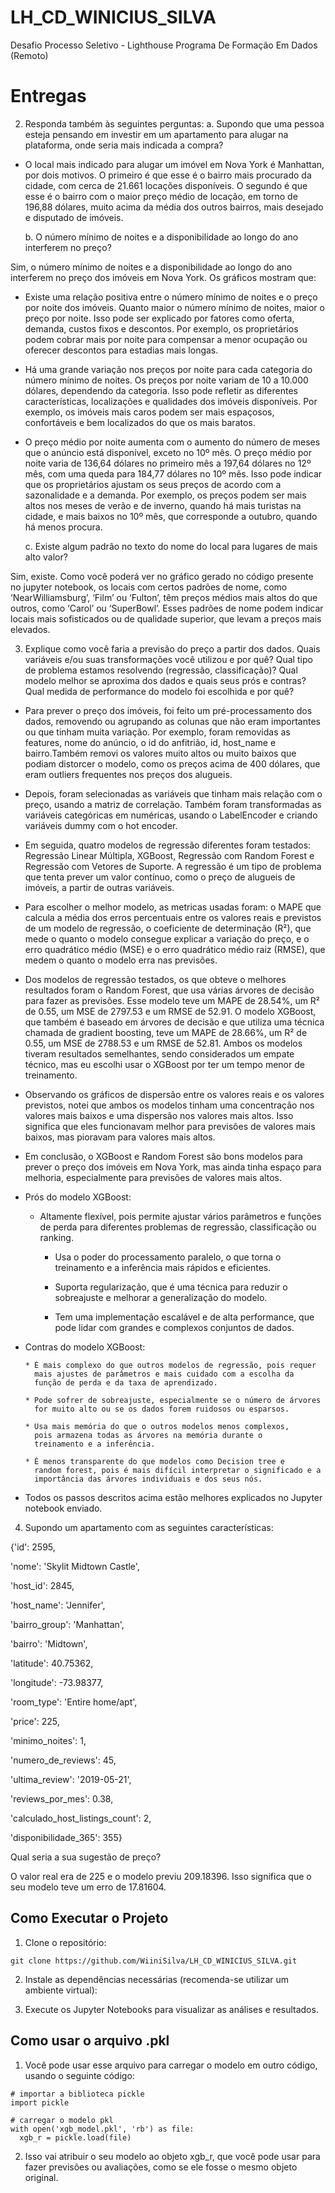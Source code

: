# LH_CD_WINICIUS_SILVA
 Desafio Processo Seletivo - Lighthouse Programa De Formação Em Dados (Remoto)

# Entregas

2.	Responda também às seguintes perguntas:
    a.	Supondo que uma pessoa esteja pensando em investir em um apartamento para alugar na plataforma, onde seria mais indicada a compra?


*	O local mais indicado para alugar um imóvel em Nova York é Manhattan, por dois motivos. O primeiro é que esse é o bairro mais procurado da cidade, com cerca de 21.661 locações disponíveis. O segundo é que esse é o bairro com o maior preço médio de locação, em torno de 196,88 dólares, muito acima da média dos outros bairros, mais desejado e disputado de imóveis.


    b.	O número mínimo de noites e a disponibilidade ao longo do ano interferem no preço?


Sim, o número mínimo de noites e a disponibilidade ao longo do ano interferem no preço dos imóveis em Nova York. Os gráficos mostram que:


*	Existe uma relação positiva entre o número mínimo de noites e o preço por noite dos imóveis. Quanto maior o número mínimo de noites, maior o preço por noite. Isso pode ser explicado por fatores como oferta, demanda, custos fixos e descontos. Por exemplo, os proprietários podem cobrar mais por noite para compensar a menor ocupação ou oferecer descontos para estadias mais longas.


*	Há uma grande variação nos preços por noite para cada categoria do número mínimo de noites. Os preços por noite variam de 10 a 10.000 dólares, dependendo da categoria. Isso pode refletir as diferentes características, localizações e qualidades dos imóveis disponíveis. Por exemplo, os imóveis mais caros podem ser mais espaçosos, confortáveis e bem localizados do que os mais baratos.


*	O preço médio por noite aumenta com o aumento do número de meses que o anúncio está disponível, exceto no 10º mês. O preço médio por noite varia de 136,64 dólares no primeiro mês a 197,64 dólares no 12º mês, com uma queda para 184,77 dólares no 10º mês. Isso pode indicar que os proprietários ajustam os seus preços de acordo com a sazonalidade e a demanda. Por exemplo, os preços podem ser mais altos nos meses de verão e de inverno, quando há mais turistas na cidade, e mais baixos no 10º mês, que corresponde a outubro, quando há menos procura.


    c.	Existe algum padrão no texto do nome do local para lugares de mais alto valor?


Sim, existe. Como você poderá ver no gráfico gerado no código presente no jupyter notebook, os locais com certos padrões de nome, como ‘NearWilliamsburg’, ‘Film’ ou ‘Fulton’, têm preços médios mais altos do que outros, como ‘Carol’ ou ‘SuperBowl’. Esses padrões de nome podem indicar locais mais sofisticados ou de qualidade superior, que levam a preços mais elevados.


3.	Explique como você faria a previsão do preço a partir dos dados. Quais variáveis e/ou suas transformações você utilizou e por quê? Qual tipo de problema estamos resolvendo (regressão, classificação)? Qual modelo melhor se aproxima dos dados e quais seus prós e contras? Qual medida de performance do modelo foi escolhida e por quê?


*	Para prever o preço dos imóveis, foi feito um pré-processamento dos dados, removendo ou agrupando as colunas que não eram importantes ou que tinham muita variação. Por exemplo, foram removidas as features, nome do anúncio, o id do anfitrião, id, host_name e bairro.Também removi os valores muito altos ou muito baixos que podiam distorcer o modelo, como os preços acima de 400 dólares, que eram outliers frequentes nos preços dos alugueis.


*	Depois, foram selecionadas as variáveis que tinham mais relação com o preço, usando a matriz de correlação. Também foram transformadas as variáveis categóricas em numéricas, usando o LabelEncoder e criando variáveis dummy com o hot encoder.


*	Em seguida, quatro modelos de regressão diferentes foram testados: Regressão Linear Múltipla, XGBoost, Regressão com Random Forest e Regressão com Vetores de Suporte. A regressão é um tipo de problema que tenta prever um valor contínuo, como o preço de alugueis de imóveis, a partir de outras variáveis.


*	Para escolher o melhor modelo, as metricas usadas foram: o MAPE que calcula a média dos erros percentuais entre os valores reais e previstos de um modelo de regressão, o coeficiente de determinação (R²), que mede o quanto o modelo consegue explicar a variação do preço, e o erro quadrático médio (MSE) e o erro quadrático médio raiz (RMSE), que medem o quanto o modelo erra nas previsões.


*	Dos modelos de regressão testados, os que obteve o melhores resultados foram o Random Forest, que usa várias árvores de decisão para fazer as previsões. Esse modelo teve um MAPE de 28.54%, um R² de 0.55, um MSE de 2797.53 e um RMSE de 52.91. O modelo XGBoost, que também é baseado em árvores de decisão e que utiliza uma técnica chamada de gradient boosting, teve um MAPE de 28.66%, um R² de 0.55, um MSE de 2788.53 e um RMSE de 52.81. Ambos os modelos tiveram resultados semelhantes, sendo considerados um empate técnico, mas eu escolhi usar o XGBoost por ter um tempo menor de treinamento.


*	Observando os gráficos de dispersão entre os valores reais e os valores previstos, notei que ambos os modelos tinham uma concentração nos valores mais baixos e uma dispersão nos valores mais altos. Isso significa que eles funcionavam melhor para previsões de valores mais baixos, mas pioravam para valores mais altos.


*	Em conclusão, o XGBoost e Random Forest são bons modelos para prever o preço dos imóveis em Nova York, mas ainda tinha espaço para melhoria, especialmente para previsões de valores mais altos.


* Prós do modelo XGBoost:

    * Altamente flexível, pois permite ajustar vários parâmetros e
      funções de perda para diferentes problemas de regressão,
      classificação ou ranking.

      * Usa o poder do processamento paralelo, o que torna o
        treinamento e a inferência mais rápidos e eficientes.

      * Suporta regularização, que é uma técnica para reduzir o
        sobreajuste e melhorar a generalização do modelo.

      * Tem uma implementação escalável e de alta performance, que
        pode lidar com grandes e complexos conjuntos de dados.

* Contras do modelo XGBoost:

      * É mais complexo do que outros modelos de regressão, pois requer
        mais ajustes de parâmetros e mais cuidado com a escolha da
        função de perda e da taxa de aprendizado.

      * Pode sofrer de sobreajuste, especialmente se o número de árvores
        for muito alto ou se os dados forem ruidosos ou esparsos.

      * Usa mais memória do que o outros modelos menos complexos,
        pois armazena todas as árvores na memória durante o
        treinamento e a inferência.

      * É menos transparente do que modelos como Decision tree e
        random forest, pois é mais difícil interpretar o significado e a
        importância das árvores individuais e dos seus nós.

*	Todos os passos descritos acima estão melhores explicados no Jupyter notebook enviado.


4.	Supondo um apartamento com as seguintes características:

{'id': 2595,

 'nome': 'Skylit Midtown Castle',

 'host_id': 2845,

 'host_name': 'Jennifer',

 'bairro_group': 'Manhattan',

 'bairro': 'Midtown',

 'latitude': 40.75362,

 'longitude': -73.98377,

 'room_type': 'Entire home/apt',

 'price': 225,

 'minimo_noites': 1,

 'numero_de_reviews': 45,

 'ultima_review': '2019-05-21',

 'reviews_por_mes': 0.38,

 'calculado_host_listings_count': 2,
 
 'disponibilidade_365': 355}

Qual seria a sua sugestão de preço?

O valor real era de 225 e o modelo previu 209.18396. Isso significa que o seu modelo teve um erro de 17.81604.


## Como Executar o Projeto

1. Clone o repositório:
```
git clone https://github.com/WiiniSilva/LH_CD_WINICIUS_SILVA.git
```

2. Instale as dependências necessárias (recomenda-se utilizar um ambiente virtual):

3. Execute os Jupyter Notebooks para visualizar as análises e resultados.

## Como usar o arquivo .pkl

1. Você pode usar esse arquivo para carregar o modelo em outro código, usando o seguinte código:
```
# importar a biblioteca pickle
import pickle

# carregar o modelo pkl
with open('xgb_model.pkl', 'rb') as file:
  xgb_r = pickle.load(file)
```

2. Isso vai atribuir o seu modelo ao objeto xgb_r, que você pode usar para fazer previsões ou avaliações, como se ele fosse o mesmo objeto original.
 